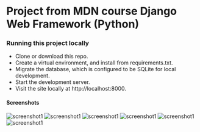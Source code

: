 # Project from MDN course Django Web Framework (Python)

### Running this project locally
- Clone or download this repo.
- Create a virtual environment, and install from requirements.txt.
- Migrate the database, which is configured to be SQLite for local development.
- Start the development server.
- Visit the site locally at http://localhost:8000.

#### Screenshots
![screenshot1](https://i.imgur.com/S0kRcBc.png)
![screenshot1](https://i.imgur.com/3Hnuk7l.png)
![screenshot1](https://i.imgur.com/SRhi29j.png)
![screenshot1](https://i.imgur.com/iayp8J5.png)
![screenshot1](https://i.imgur.com/3s5oxNH.png)
![screenshot1](https://i.imgur.com/hDhmYhN.png)
